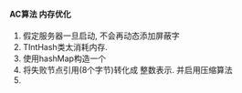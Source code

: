 #### AC算法 内存优化

1. 假定服务器一旦启动, 不会再动态添加屏蔽字
2. TIntHash类太消耗内存.
3. 使用hashMap构造一个
4. 将失败节点引用(8个字节)转化成 整数表示.  并启用压缩算法
5. 
